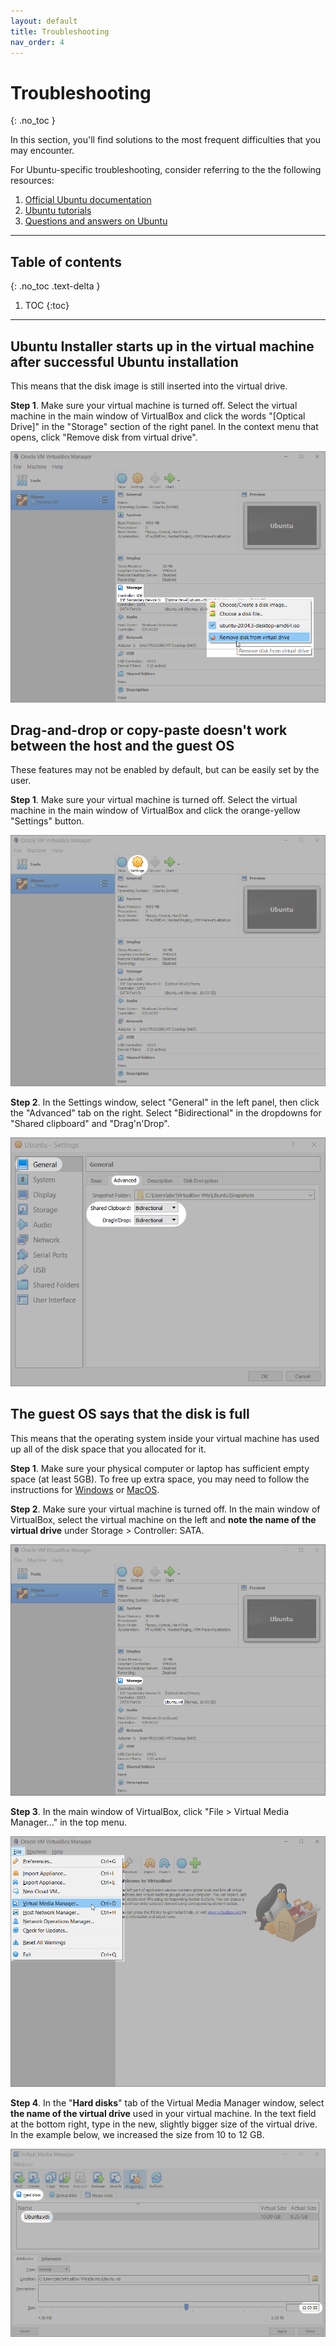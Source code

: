 ```yaml
---
layout: default
title: Troubleshooting
nav_order: 4
---
```


# Troubleshooting
{: .no_toc }

In this section, you'll find solutions to the most frequent difficulties that you may encounter. 

For Ubuntu-specific troubleshooting, consider referring to the the following resources:

1. [Official Ubuntu documentation](https://help.ubuntu.com/)
2. [Ubuntu tutorials](https://ubuntu.com/tutorials)
3. [Questions and answers on Ubuntu](https://askubuntu.com/)

---

## Table of contents
{: .no_toc .text-delta }

1. TOC
{:toc}

---

## Ubuntu Installer starts up in the virtual machine after successful Ubuntu installation

This means that the disk image is still inserted into the virtual drive.

**Step 1**. Make sure your virtual machine is turned off. Select the virtual machine in the main window of VirtualBox and click the words "[Optical Drive]" in the "Storage" section of the right panel. In the context menu that opens, click "Remove disk from virtual drive".

![VirtualBox Main Window - Remove disk image](./assets/VB-remove-disk-image.png)

## Drag-and-drop or copy-paste doesn't work between the host and the guest OS

These features may not be enabled by default, but can be easily set by the user.

**Step 1**. Make sure your virtual machine is turned off. Select the virtual machine in the main window of VirtualBox and click the orange-yellow "Settings" button.

![VirtualBox Main Window - Settings Button](./assets/VM-11-settings.png)

**Step 2**. In the Settings window, select "General" in the left panel, then click the "Advanced" tab on the right. Select "Bidirectional" in the dropdowns for "Shared clipboard" and "Drag'n'Drop".

![VirtualBox Settings - General - Advanced](./assets/VB-settings-advanced.png)

## The guest OS says that the disk is full

This means that the operating system inside your virtual machine has used up all of the disk space that you allocated for it.

**Step 1**. Make sure your physical computer or laptop has sufficient empty space (at least 5GB). To free up extra space, you may need to follow the instructions for [Windows](https://support.microsoft.com/en-us/windows/free-up-drive-space-in-windows-a18fae02-a0fa-8df9-9838-8970f9939de4#WindowsVersion=Windows_10) or [MacOS](https://support.apple.com/en-us/HT206996).

**Step 2**. Make sure your virtual machine is turned off. In the main window of VirtualBox, select the virtual machine on the left and **note the name of the virtual drive** under Storage > Controller: SATA.

![VirtualBox Main Window - Storage](./assets/VB-storage.png)

**Step 3**. In the main window of VirtualBox, click "File > Virtual Media Manager..." in the top menu.

![VirtualBox Main Window - Virtual Media Manager](./assets/VB-VMM.png)

**Step 4**. In the "**Hard disks**" tab of the Virtual Media Manager window, select **the name of the virtual drive** used in your virtual machine. In the text field at the bottom right, type in the new, slightly bigger size of the virtual drive. In the example below, we increased the size from 10 to 12 GB.

![VirtualBox - Virtual Media Manager](./assets/VB-VMM-window.png)
